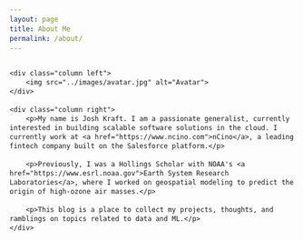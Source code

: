 ```yaml
---
layout: page
title: About Me
permalink: /about/
---
```


<style>
.row {
  display: table-row;
}

.column {
  float: left;
  padding: 10px;
  display: table-cell;
  vertical-align: middle;
}

.left{
    width: 33%;
}

.right{
    width: 66%;
}

.img {
  max-height: 100%;
  max-width: 100%;
  width: auto;
  height: auto;
  position: absolute;
  top: 0;
  bottom: 0;
  left: 0;
  right: 0;
  margin: auto;
}




</style>

<div class="row">

    <div class="column left">
        <img src="../images/avatar.jpg" alt="Avatar">
    </div>
    
    <div class="column right">
        <p>My name is Josh Kraft. I am a passionate generalist, currently interested in building scalable software solutions in the cloud. I currently work at <a href="https://www.ncino.com">nCino</a>, a leading fintech company built on the Salesforce platform.</p>
    
        <p>Previously, I was a Hollings Scholar with NOAA's <a href="https://www.esrl.noaa.gov">Earth System Research Laboratories</a>, where I worked on geospatial modeling to predict the origin of high-ozone air masses.</p>
    
        <p>This blog is a place to collect my projects, thoughts, and ramblings on topics related to data and ML.</p>
    </div>

</div>
